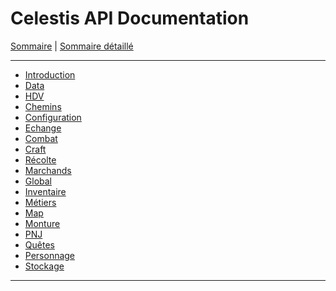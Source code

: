 # Celestis API Documentation

[Sommaire](README.md) | [Sommaire détaillé](singlepage.md)

<hr>

- [Introduction](introduction.md)
- [Data](data.md)
- [HDV](bid.md)
- [Chemins](paths.md)
- [Configuration](configuration.md)
- [Echange](exchange.md)
- [Combat](fight.md)
- [Craft](craft.md)
- [Récolte](gather.md)
- [Marchands](merchants.md)
- [Global](global.md)
- [Inventaire](inventory.md)
- [Métiers](jobs.md)
- [Map](map.md)
- [Monture](mount.md)
- [PNJ](npc.md)
- [Quêtes](quests.md)
- [Personnage](character.md)
- [Stockage](storage.md)
<!---
- [Interface](ui.md)
- [Themes](themes.md)
--->


<hr>
